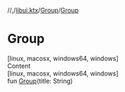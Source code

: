 //[.](../../index.md)/[libui.ktx](../index.md)/[Group](index.md)/[Group](-group.md)



# Group  
[linux, macosx, windows64, windows]  
Content  
[linux, macosx, windows64, windows]  
fun [Group](-group.md)(title: String)  



